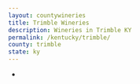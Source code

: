 ```yaml
---
layout: countywineries
title: Trimble Wineries
description: Wineries in Trimble KY
permalink: /kentucky/trimble/
county: trimble
state: ky
---
```

-
